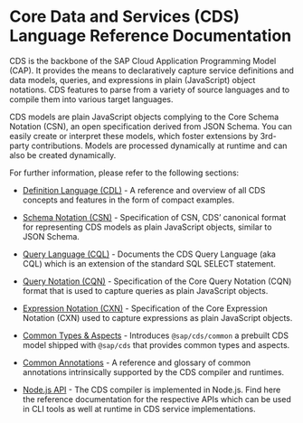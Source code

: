 <!-- loio855e00bd559742a3b8276fbed4af1008 -->

# Core Data and Services \(CDS\) Language Reference Documentation

CDS is the backbone of the SAP Cloud Application Programming Model \(CAP\). It provides the means to declaratively capture service definitions and data models, queries, and expressions in plain \(JavaScript\) object notations. CDS features to parse from a variety of source languages and to compile them into various target languages.

CDS models are plain JavaScript objects complying to the Core Schema Notation \(CSN\), an open specification derived from JSON Schema. You can easily create or interpret these models, which foster extensions by 3rd-party contributions. Models are processed dynamically at runtime and can also be created dynamically.

For further information, please refer to the following sections:

-   [Definition Language \(CDL\)](https://cap.cloud.sap/docs/cds/cdl) - A reference and overview of all CDS concepts and features in the form of compact examples.

-   [Schema Notation \(CSN\)](https://cap.cloud.sap/docs/cds/csn) - Specification of CSN, CDS’ canonical format for representing CDS models as plain JavaScript objects, similar to JSON Schema.

-   [Query Language \(CQL\)](https://cap.cloud.sap/docs/cds/cql) - Documents the CDS Query Language \(aka CQL\) which is an extension of the standard SQL SELECT statement.

-   [Query Notation \(CQN\)](https://cap.cloud.sap/docs/cds/cqn) - Specification of the Core Query Notation \(CQN\) format that is used to capture queries as plain JavaScript objects.

-   [Expression Notation \(CXN\)](https://cap.cloud.sap/docs/cds/cxn) - Specification of the Core Expression Notation \(CXN\) used to capture expressions as plain JavaScript objects.

-   [Common Types & Aspects](https://cap.cloud.sap/docs/cds/common) - Introduces `@sap/cds/common` a prebuilt CDS model shipped with `@sap/cds` that provides common types and aspects.

-   [Common Annotations](https://cap.cloud.sap/docs/cds/annotations) - A reference and glossary of common annotations intrinsically supported by the CDS compiler and runtimes.

-   [Node.js API](https://cap.cloud.sap/docs/cds/js-api) - The CDS compiler is implemented in Node.js. Find here the reference documentation for the respective APIs which can be used in CLI tools as well at runtime in CDS service implementations.


